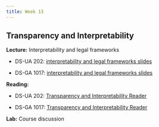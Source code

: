 ```yaml
---
title: Week 13
---
```


## Transparency and Interpretability

**Lecture:** Interpretability and legal frameworks

* DS-UA 202: [interpretability and legal frameworks slides]()
<!-- (../../../assets/14_interpretability_202.pdf) -->
* DS-GA 1017: [interpretability and legal frameworks slides]()
<!-- (../../../assets/13_InterpretabilityLegal_1017.pdf) -->

**Reading:**

* DS-UA 202: [Transparency and Interpretability Reader]()
<!-- (../../../assets/transparency_reader_ua202_2022.pdf) -->
* DS-GA 1017: [Transparency and Interpretability Reader]()
<!-- (../../../assets/transparency_reader.pdf) -->

**Lab:** Course discussion
